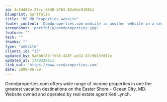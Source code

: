 ```yaml
---
id: 3c8dd07e-2fcc-4940-87b9-82e0dc0108b1
blueprint: portfolio
title: "OC MD Properties website"
footer_content: 'Ocmdproperties.com website is another website in a series of specialized websites powered by brand new Shoreline Properties web administration tool. The website offers easy and simple access to the properties listed in MLS. '
screenshot: 'portfolio/ocmdproperties.jpg'
feature: ""
tech: ""
thanks: ""
type: "website"
clients_id: "13"
updated_by: 5a0bbf89-fd55-440f-ae32-47c9d13fd12e
updated_at: 1749339611
link_out: 'https://www.ocmdproperties.com'
date: 2009-06-30
---
```


Ocmdproperties.com offers wide range of income properties in one the greatest vacation destinations on the Easter Shore - Ocean City, MD. Website owned and operated by real estate agent Keti Lynch.
